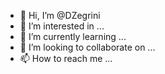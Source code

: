 - 👋 Hi, I’m @DZegrini
- 👀 I’m interested in ...
- 🌱 I’m currently learning ...
- 💞️ I’m looking to collaborate on ...
- 📫 How to reach me ...

<!---
DZegrini/DZegrini is a ✨ special ✨ repository because its `README.md` (this file) appears on your GitHub profile.
You can click the Preview link to take a look at your changes.
--->
